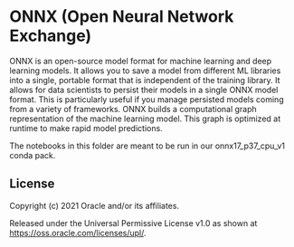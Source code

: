 ONNX (Open Neural Network Exchange) 
==================================

ONNX is an open-source model format for machine learning and deep learning models. It allows you to save a model from different ML libraries into a single, portable format that is independent of the training library. It allows for data scientists to persist their models in a single ONNX model format. This is particularly useful if you manage persisted models coming from a variety of frameworks. ONNX builds a computational graph representation of the machine learning model. This graph is optimized at runtime to make rapid model predictions.


The notebooks in this folder are meant to be run in our onnx17_p37_cpu_v1 conda pack.


## License

Copyright (c) 2021 Oracle and/or its affiliates.

Released under the Universal Permissive License v1.0 as shown at <https://oss.oracle.com/licenses/upl/>.
